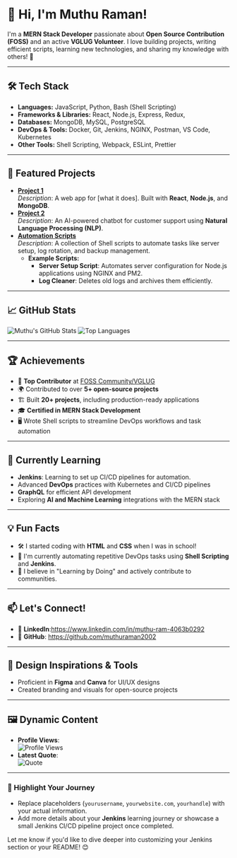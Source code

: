 # 👋 Hi, I'm Muthu Raman!
I'm a **MERN Stack Developer** passionate about **Open Source Contribution (FOSS)** and an active **VGLUG Volunteer**. I love building projects, writing efficient scripts, learning new technologies, and sharing my knowledge with others! 🚀

---

## 🛠️ Tech Stack
- **Languages:** JavaScript, Python, Bash (Shell Scripting)  
- **Frameworks & Libraries:** React, Node.js, Express, Redux,  
- **Databases:** MongoDB, MySQL, PostgreSQL  
- **DevOps & Tools:** Docker, Git, Jenkins, NGINX, Postman, VS Code, Kubernetes  
- **Other Tools:** Shell Scripting, Webpack, ESLint, Prettier 

---

## 🌟 Featured Projects
- [**Project 1**](https://github.com/yourusername/project1)  
  _Description_: A web app for [what it does]. Built with **React**, **Node.js**, and **MongoDB**.  
- [**Project 2**](https://github.com/yourusername/project2)  
  _Description_: An AI-powered chatbot for customer support using **Natural Language Processing (NLP)**.  
- [**Automation Scripts**](https://github.com/yourusername/automation-scripts)  
  _Description_: A collection of Shell scripts to automate tasks like server setup, log rotation, and backup management.  
  - **Example Scripts:**
    - **Server Setup Script**: Automates server configuration for Node.js applications using NGINX and PM2.  
    - **Log Cleaner**: Deletes old logs and archives them efficiently.  

---

## 📈 GitHub Stats
![Muthu's GitHub Stats](https://github-readme-stats.vercel.app/api?username=yourusername&show_icons=true&theme=radical)
![Top Languages](https://github-readme-stats.vercel.app/api/top-langs/?username=yourusername&layout=compact&theme=radical)

---

## 🏆 Achievements
- 🏅 **Top Contributor** at [FOSS Community/VGLUG](https://vglug.org)  
- 🌍 Contributed to over **5+ open-source projects**  
- 🏗️ Built **20+ projects**, including production-ready applications  
- 🎓 **Certified in MERN Stack Development**  
- 🖥️ Wrote Shell scripts to streamline DevOps workflows and task automation  

---

## 🎯 Currently Learning
- **Jenkins**: Learning to set up CI/CD pipelines for automation.  
- Advanced **DevOps** practices with Kubernetes and CI/CD pipelines  
- **GraphQL** for efficient API development  
- Exploring **AI and Machine Learning** integrations with the MERN stack  

---

## 💡 Fun Facts
- 🛠️ I started coding with **HTML** and **CSS** when I was in school!  
- 🤖 I'm currently automating repetitive DevOps tasks using **Shell Scripting** and **Jenkins**.  
- 🌱 I believe in "Learning by Doing" and actively contribute to communities.  

---

## 📫 Let's Connect!
- 💼 **LinkedIn**:https://www.linkedin.com/in/muthu-ram-4063b0292
- 🤝 **GitHub**: https://github.com/muthuraman2002
---

## 🎨 Design Inspirations & Tools
- Proficient in **Figma** and **Canva** for UI/UX designs  
- Created branding and visuals for open-source projects  

---

## 🖼️ Dynamic Content
- **Profile Views**:  
  ![Profile Views](https://komarev.com/ghpvc/?username=yourusername&color=blue&style=flat-square)  
- **Latest Quote**:  
  ![Quote](https://quotes-github-readme.vercel.app/api?type=horizontal&theme=radical)

---

### 🚀 Highlight Your Journey
- Replace placeholders (`yourusername`, `yourwebsite.com`, `yourhandle`) with your actual information.  
- Add more details about your **Jenkins** learning journey or showcase a small Jenkins CI/CD pipeline project once completed.  

Let me know if you'd like to dive deeper into customizing your Jenkins section or your README! 😊
